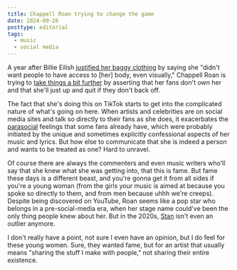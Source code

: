 ```yaml
---
title: Chappell Roan trying to change the game
date: 2024-09-26
posttype: editorial
tags:
  - music
  - social media
---
```


A year after Billie Eilish [justified her baggy clothing](https://www.nme.com/news/music/billie-eilish-speaks-out-against-being-sexualised-3538352) by saying she "didn't want people to have access to [her] body, even visually," Chappell Roan is trying to [take things a bit further](https://slate.com/culture/2024/08/chappell-roan-tiktok-video-fame-fans-pop-star.html) by asserting that her fans don't own her and that she'll just up and quit if they don't back off.

The fact that she's doing this on TikTok starts to get into the complicated nature of what's going on here. When artists and celebrities are on social media sites and talk so directly to their fans as she does, it exacerbates the [parasocial](https://www.psychologytoday.com/us/basics/parasocial-relationships) feelings that some fans already have, which were probably initiated by the unique and sometimes explicitly confessional aspects of her music and lyrics. But how else to communicate that she is indeed a person and wants to be treated as one? Hard to unravel.

Of course there are always the commenters and even music writers who'll say that she knew what she was getting into, that this is fame. But fame these days is a different beast, and you're gonna get it from all sides if you're a young woman (from the girls your music is aimed at because you spoke so directly to them, and from men because uhhh we're creeps). Despite being discovered on YouTube, Roan seems like a pop star who belongs in a pre-social-media era, when her stage name could've been the only thing people knew about her. But in the 2020s, [Stan](https://www.youtube.com/watch?v=aSLZFdqwh7E) isn't even an outlier anymore.

I don't really have a point, not sure I even have an opinion, but I do feel for these young women. Sure, they wanted fame, but for an artist that usually means "sharing the stuff I make with people," not sharing their entire existence.